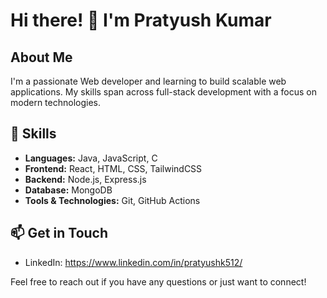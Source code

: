 # Hi there! 👋 I'm Pratyush Kumar

## About Me
I'm a passionate Web developer and learning to build scalable web applications. My skills span across full-stack development with a focus on modern technologies.

## 🚀 Skills
- **Languages:** Java, JavaScript, C
- **Frontend:** React, HTML, CSS, TailwindCSS
- **Backend:** Node.js, Express.js
- **Database:** MongoDB
- **Tools & Technologies:** Git, GitHub Actions



## 📫 Get in Touch
- LinkedIn: https://www.linkedin.com/in/pratyushk512/

Feel free to reach out if you have any questions or just want to connect!

